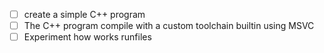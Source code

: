 - [ ] create a simple C++ program
- [ ] The C++ program compile with a custom toolchain builtin using MSVC
- [ ] Experiment how works runfiles